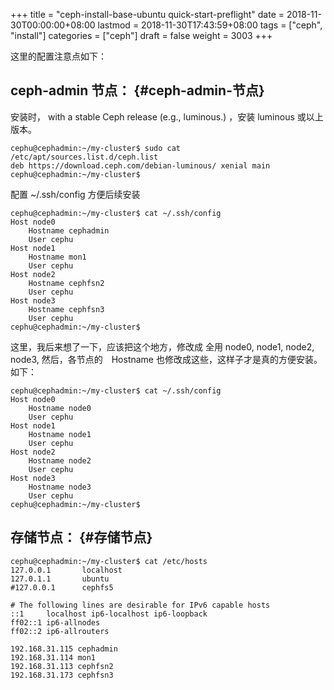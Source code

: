 +++
title = "ceph-install-base-ubuntu quick-start-preflight"
date = 2018-11-30T00:00:00+08:00
lastmod = 2018-11-30T17:43:59+08:00
tags = ["ceph", "install"]
categories = ["ceph"]
draft = false
weight = 3003
+++

这里的配置注意点如下：


## ceph-admin 节点： {#ceph-admin-节点}

安装时， with a stable Ceph release (e.g., luminous.) ，安装 luminous
或以上版本。

```
cephu@cephadmin:~/my-cluster$ sudo cat /etc/apt/sources.list.d/ceph.list
deb https://download.ceph.com/debian-luminous/ xenial main
cephu@cephadmin:~/my-cluster$
```

配置 ~/.ssh/config 方便后续安装

```
cephu@cephadmin:~/my-cluster$ cat ~/.ssh/config
Host node0
    Hostname cephadmin
    User cephu
Host node1
    Hostname mon1
    User cephu
Host node2
    Hostname cephfsn2
    User cephu
Host node3
    Hostname cephfsn3
    User cephu
cephu@cephadmin:~/my-cluster$
```

这里，我后来想了一下，应该把这个地方，修改成 全用 node0, node1, node2,
node3, 然后，各节点的　Hostname
也修改成这些，这样子才是真的方便安装。如下：

```
cephu@cephadmin:~/my-cluster$ cat ~/.ssh/config
Host node0
    Hostname node0
    User cephu
Host node1
    Hostname node1
    User cephu
Host node2
    Hostname node2
    User cephu
Host node3
    Hostname node3
    User cephu
cephu@cephadmin:~/my-cluster$
```


## 存储节点： {#存储节点}

```
cephu@cephadmin:~/my-cluster$ cat /etc/hosts
127.0.0.1       localhost
127.0.1.1       ubuntu
#127.0.0.1      cephfs5

# The following lines are desirable for IPv6 capable hosts
::1     localhost ip6-localhost ip6-loopback
ff02::1 ip6-allnodes
ff02::2 ip6-allrouters

192.168.31.115 cephadmin
192.168.31.114 mon1
192.168.31.113 cephfsn2
192.168.31.173 cephfsn3
```
